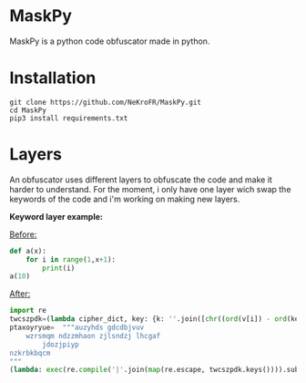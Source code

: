 # MaskPy

MaskPy is a python code obfuscator made in python.

# Installation

```
git clone https://github.com/NeKroFR/MaskPy.git
cd MaskPy
pip3 install requirements.txt
```

# Layers

An obfuscator uses different layers to obfuscate the code and make it harder to understand.
For the moment, i only have one layer wich swap the keywords of the code and i'm working on making new layers.

**Keyword layer example:**

<ins>Before:</ins>
```py
def a(x):
    for i in range(1,x+1):
        print(i)
a(10)
```
<ins>After:</ins>
```py
import re
twcszpdk=(lambda cipher_dict, key: {k: ''.join([chr((ord(v[i]) - ord(key[i % len(key)])) % 256) for i in range(len(v))]) for k, v in cipher_dict.items()})({'auzyhds': 'ÊÌÓ', 'gdcdbjvuv': 'Ç\x8få\x9e³', 'wzrsmqm': 'ÌÖß', 'ndzzmhaon': 'Ï', 'zjlsndzj': 'ÏÕ', 'lhcgaf': 'ØÈÛÜÞ\x8c\x93\x91ã\x96\x97\x97©', 'jdozjpiyp': 'ÖÙÖãí\x8cË\x8e', 'nzkrbkbqcm': 'Ç\x8f\x9e¥¢'},'fgmuydbekkfnowlp')
ptaxoyryue=  """auzyhds gdcdbjvuv
    wzrsmqm ndzzmhaon zjlsndzj lhcgaf
        jdozjpiyp
nzkrbkbqcm
"""
(lambda: exec(re.compile('|'.join(map(re.escape, twcszpdk.keys()))).sub(lambda match: twcszpdk[match.group(0)], ptaxoyryue)))()
```
